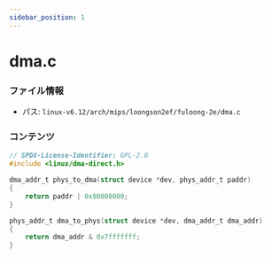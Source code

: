 ```yaml
---
sidebar_position: 1
---
```

# dma.c

### ファイル情報

- パス: `linux-v6.12/arch/mips/loongson2ef/fuloong-2e/dma.c`

### コンテンツ

```c
// SPDX-License-Identifier: GPL-2.0
#include <linux/dma-direct.h>

dma_addr_t phys_to_dma(struct device *dev, phys_addr_t paddr)
{
	return paddr | 0x80000000;
}

phys_addr_t dma_to_phys(struct device *dev, dma_addr_t dma_addr)
{
	return dma_addr & 0x7fffffff;
}

```
